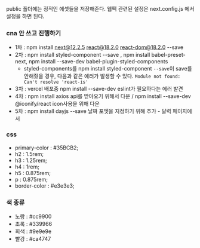 public 폴더에는 정적인 에셋들을 저장해준다.
웹팩 관련된 설정은 next.config.js 에서 설정을 하면 된다.

### cna 안 쓰고 진행하기
- 1차 : npm install next@12.2.5 react@18.2.0 react-dom@18.2.0 --save
- 2차 : npm install styled-component --save , npm install babel-preset-next,  npm install --save-dev babel-plugin-styled-components
    - styled-components를 npm install styled-component `--save`이 save를 안해줬을 경우, 다음과 같은 에러가 발생할 수 있다. `Module not found: Can't resolve 'react-is'` 
- 3차 : vercel 배포중 npm install --save-dev eslint가 필요하다는 에러 발견
- 4차 : npm install axios api를 받아오기 위해서 다운 / npm install --save-dev @iconify/react icon사용을 위해 다운
- 5차 : npm install dayjs --save 날짜 포멧을 지정하기 위해 추가 - 달력 페이지에서 

### css 
- primary-color : #35BCB2;
- h2 : 1.5rem;
- h3 : 1.25rem;
- h4 : 1rem;
- h5 : 0.875rem;
- p : 0.875rem;
- border-color : #e3e3e3;

### 색 종류
- 노랑 : #cc9900
- 초록 : #339966
- 회색 : #9e9e9e
- 빨강 : #ca4747